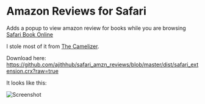 Amazon Reviews for Safari
==========================

Adds a popup to view amazon review for books while you are browsing [Safari Book Online][1]

I stole most of it from [ The Camelizer][2].

Download here:
https://github.com/ajithhub/safari_amzn_reviews/blob/master/dist/safari_extension.crx?raw=true

[1]: http://my.safaribooksonline.com/
[2]: http://camelcamelcamel.com/camelizer


It looks like this:

![Screenshot](http://dl.dropbox.com/u/157588/image_hosting/github/Chrome_safari_extension.png)
